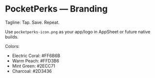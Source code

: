 # PocketPerks — Branding
Tagline: Tap. Save. Repeat.

Use `pocketperks-icon.png` as your app/logo in AppSheet or future native builds.

Colors:
- Electric Coral: #FF6B6B
- Warm Peach: #FFD3B6
- Mint Green: #2ECC71
- Charcoal: #2D3436
